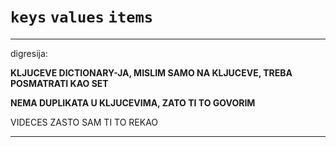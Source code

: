 # `keys` `values` `items`

***

digresija:

**KLJUCEVE DICTIONARY-JA, MISLIM SAMO NA KLJUCEVE, TREBA POSMATRATI KAO SET**

**NEMA DUPLIKATA U KLJUCEVIMA, ZATO TI TO GOVORIM**

VIDECES ZASTO SAM TI TO REKAO

***


